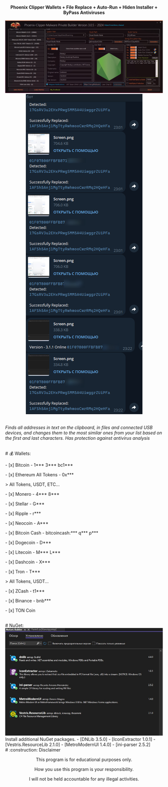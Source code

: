 <p align="center">
    <b>Phoenix Clipper Wallets + File Replace + Auto-Run + Hiden Installer + ByPass Antiviruses</b> <br><br>
  <img src="Builder.jpg"> <br>
<img src="tg.png"> <br>
    
  <br><i>Finds all addresses in text on the clipboard, in files and connected USB devices, and changes them to the most similar ones from your list based on the first and last characters. Has protection against antivirus analysis
</i>
</p></p>
<br>
# 💰 Wallets:</p>
- [x] Bitcoin - 1*** 3*** bc1***</p>
- [x] Ethereum All Tokens - 0x***</p>
    > All Tokens, USDT, ETC...</p>
- [x] Monero - 4*** 8***</p>
- [x] Stellar - G***</p>
- [x] Ripple - r***</p>
- [x] Neocoin - A***</p>
- [x] Bitcoin Cash - bitcoincash:*** q*** p***</p>
- [x] Dogecoin - D***</p>
- [x] Litecoin - M*** L***</p>
- [x] Dashcoin - X***</p>
- [x] Tron - T***</p>
    > All Tokens, USDT...</p>
- [x] ZCash - t1***</p>
- [x] Binance - bnb***</p>
- [x] TON Coin</p>
<br>
# NuGet:
<img src="NuGet.jpg"> <br>
 Install additional NuGet packages.
 - [DNLib 3.5.0]
 - [IconExtractor 1.0.1]
 - [Vestris.ResourceLib 2.1.0]
 - [MetroModernUI 1.4.0]
 - [ini-parser 2.5.2]
  <br>
# :construction: Disclaimer
<p align="center">This program is for educational purposes only.</p>
<p align="center">How you use this program is your responsibility.</p>
<p align="center">I will not be held accountable for any illegal activities.</p>
